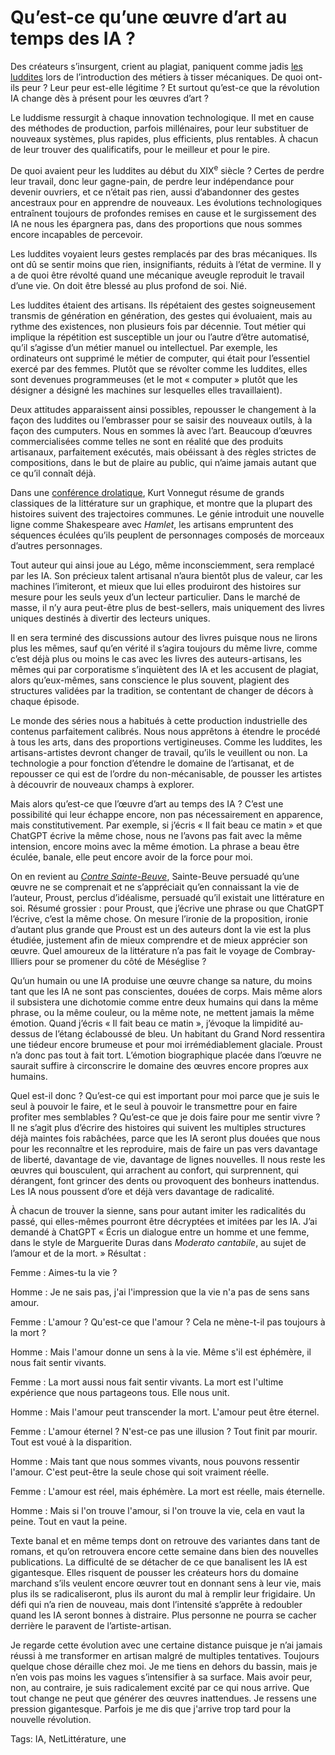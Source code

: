 # Qu’est-ce qu’une œuvre d’art au temps des IA ?

Des créateurs s’insurgent, crient au plagiat, paniquent comme jadis [les luddites](https://fr.wikipedia.org/wiki/Luddisme) lors de l’introduction des métiers à tisser mécaniques. De quoi ont-ils peur ? Leur peur est-elle légitime ? Et surtout qu’est-ce que la révolution IA change dès à présent pour les œuvres d’art ?

Le luddisme ressurgit à chaque innovation technologique. Il met en cause des méthodes de production, parfois millénaires, pour leur substituer de nouveaux systèmes, plus rapides, plus efficients, plus rentables. À chacun de leur trouver des qualificatifs, pour le meilleur et pour le pire.

De quoi avaient peur les luddites au début du XIX<sup>e</sup> siècle ? Certes de perdre leur travail, donc leur gagne-pain, de perdre leur indépendance pour devenir ouvriers, et ce n’était pas rien, aussi d’abandonner des gestes ancestraux pour en apprendre de nouveaux. Les évolutions technologiques entraînent toujours de profondes remises en cause et le surgissement des IA ne nous les épargnera pas, dans des proportions que nous sommes encore incapables de percevoir.

Les luddites voyaient leurs gestes remplacés par des bras mécaniques. Ils ont dû se sentir moins que rien, insignifiants, réduits à l’état de vermine. Il y a de quoi être révolté quand une mécanique aveugle reproduit le travail d’une vie. On doit être blessé au plus profond de soi. Nié.

Les luddites étaient des artisans. Ils répétaient des gestes soigneusement transmis de génération en génération, des gestes qui évoluaient, mais au rythme des existences, non plusieurs fois par décennie. Tout métier qui implique la répétition est susceptible un jour ou l’autre d’être automatisé, qu’il s’agisse d’un métier manuel ou intellectuel. Par exemple, les ordinateurs ont supprimé le métier de computer, qui était pour l’essentiel exercé par des femmes. Plutôt que se révolter comme les luddites, elles sont devenues programmeuses (et le mot « computer » plutôt que les désigner a désigné les machines sur lesquelles elles travaillaient).

Deux attitudes apparaissent ainsi possibles, repousser le changement à la façon des luddites ou l’embrasser pour se saisir des nouveaux outils, à la façon des cumputers. Nous en sommes là avec l’art. Beaucoup d’œuvres commercialisées comme telles ne sont en réalité que des produits artisanaux, parfaitement exécutés, mais obéissant à des règles strictes de compositions, dans le but de plaire au public, qui n’aime jamais autant que ce qu’il connaît déjà.

Dans une [conférence drolatique](https://www.youtube.com/watch?v=GOGru_4z1Vc&t=1s&ab_channel=EvaCollinsAlonso), Kurt Vonnegut résume de grands classiques de la littérature sur un graphique, et montre que la plupart des histoires suivent des trajectoires communes. Le génie introduit une nouvelle ligne comme Shakespeare avec *Hamlet*, les artisans empruntent des séquences éculées qu’ils peuplent de personnages composés de morceaux d’autres personnages.

Tout auteur qui ainsi joue au Légo, même inconsciemment, sera remplacé par les IA. Son précieux talent artisanal n’aura bientôt plus de valeur, car les machines l’imiteront, et mieux que lui elles produiront des histoires sur mesure pour les seuls yeux d’un lecteur particulier. Dans le marché de masse, il n’y aura peut-être plus de best-sellers, mais uniquement des livres uniques destinés à divertir des lecteurs uniques.

Il en sera terminé des discussions autour des livres puisque nous ne lirons plus les mêmes, sauf qu’en vérité il s’agira toujours du même livre, comme c’est déjà plus ou moins le cas avec les livres des auteurs-artisans, les mêmes qui par corporatisme s’inquiètent des IA et les accusent de plagiat, alors qu’eux-mêmes, sans conscience le plus souvent, plagient des structures validées par la tradition, se contentant de changer de décors à chaque épisode.

Le monde des séries nous a habitués à cette production industrielle des contenus parfaitement calibrés. Nous nous apprêtons à étendre le procédé à tous les arts, dans des proportions vertigineuses. Comme les luddites, les artisans-artistes devront changer de travail, qu’ils le veuillent ou non. La technologie a pour fonction d’étendre le domaine de l’artisanat, et de repousser ce qui est de l’ordre du non-mécanisable, de pousser les artistes à découvrir de nouveaux champs à explorer.

Mais alors qu’est-ce que l’œuvre d’art au temps des IA ? C’est une possibilité qui leur échappe encore, non pas nécessairement en apparence, mais constitutivement. Par exemple, si j’écris « Il fait beau ce matin » et que ChatGPT écrive la même chose, nous ne l’avons pas fait avec la même intension, encore moins avec la même émotion. La phrase a beau être éculée, banale, elle peut encore avoir de la force pour moi.

On en revient au [*Contre Sainte-Beuve*](https://fr.wikipedia.org/wiki/Contre_Sainte-Beuve), Sainte-Beuve persuadé qu’une œuvre ne se comprenait et ne s’appréciait qu’en connaissant la vie de l’auteur, Proust, perclus d’idéalisme, persuadé qu’il existait une littérature en soi. Résumé grossier : pour Proust, que j’écrive une phrase ou que ChatGPT l’écrive, c’est la même chose. On mesure l’ironie de la proposition, ironie d’autant plus grande que Proust est un des auteurs dont la vie est la plus étudiée, justement afin de mieux comprendre et de mieux apprécier son œuvre. Quel amoureux de la littérature n’a pas fait le voyage de Combray-Illiers pour se promener du côté de Méséglise ?

Qu’un humain ou une IA produise une œuvre change sa nature, du moins tant que les IA ne sont pas conscientes, douées de corps. Mais même alors il subsistera une dichotomie comme entre deux humains qui dans la même phrase, ou la même couleur, ou la même note, ne mettent jamais la même émotion. Quand j’écris « Il fait beau ce matin », j’évoque la limpidité au-dessus de l’étang éclaboussé de bleu. Un habitant du Grand Nord ressentira une tiédeur encore brumeuse et pour moi irrémédiablement glaciale. Proust n’a donc pas tout à fait tort. L’émotion biographique placée dans l’œuvre ne saurait suffire à circonscrire le domaine des œuvres encore propres aux humains.

Quel est-il donc ? Qu’est-ce qui est important pour moi parce que je suis le seul à pouvoir le faire, et le seul à pouvoir le transmettre pour en faire profiter mes semblables ? Qu’est-ce que je dois faire pour me sentir vivre ? Il ne s’agit plus d’écrire des histoires qui suivent les multiples structures déjà maintes fois rabâchées, parce que les IA seront plus douées que nous pour les reconnaître et les reproduire, mais de faire un pas vers davantage de liberté, davantage de vie, davantage de lignes nouvelles. Il nous reste les œuvres qui bousculent, qui arrachent au confort, qui surprennent, qui dérangent, font grincer des dents ou provoquent des bonheurs inattendus. Les IA nous poussent d’ore et déjà vers davantage de radicalité.

À chacun de trouver la sienne, sans pour autant imiter les radicalités du passé, qui elles-mêmes pourront être décryptées et imitées par les IA. J’ai demandé à ChatGPT « Écris un dialogue entre un homme et une femme, dans le style de Marguerite Duras dans *Moderato cantabile*, au sujet de l’amour et de la mort. » Résultat :

Femme : Aimes-tu la vie ?

Homme : Je ne sais pas, j'ai l'impression que la vie n'a pas de sens sans amour.

Femme : L'amour ? Qu'est-ce que l'amour ? Cela ne mène-t-il pas toujours à la mort ?

Homme : Mais l'amour donne un sens à la vie. Même s'il est éphémère, il nous fait sentir vivants.

Femme : La mort aussi nous fait sentir vivants. La mort est l'ultime expérience que nous partageons tous. Elle nous unit.

Homme : Mais l'amour peut transcender la mort. L'amour peut être éternel.

Femme : L'amour éternel ? N'est-ce pas une illusion ? Tout finit par mourir. Tout est voué à la disparition.

Homme : Mais tant que nous sommes vivants, nous pouvons ressentir l'amour. C'est peut-être la seule chose qui soit vraiment réelle.

Femme : L'amour est réel, mais éphémère. La mort est réelle, mais éternelle.

Homme : Mais si l'on trouve l'amour, si l'on trouve la vie, cela en vaut la peine. Tout en vaut la peine.

Texte banal et en même temps dont on retrouve des variantes dans tant de romans, et qu’on retrouvera encore cette semaine dans bien des nouvelles publications. La difficulté de se détacher de ce que banalisent les IA est gigantesque. Elles risquent de pousser les créateurs hors du domaine marchand s’ils veulent encore œuvrer tout en donnant sens à leur vie, mais plus ils se radicaliseront, plus ils auront du mal à remplir leur frigidaire. Un défi qui n’a rien de nouveau, mais dont l’intensité s’apprête à redoubler quand les IA seront bonnes à distraire. Plus personne ne pourra se cacher derrière le paravent de l’artiste-artisan.

Je regarde cette évolution avec une certaine distance puisque je n’ai jamais réussi à me transformer en artisan malgré de multiples tentatives. Toujours quelque chose déraille chez moi. Je me tiens en dehors du bassin, mais je n’en vois pas moins les vagues s’intensifier à sa surface. Mais avoir peur, non, au contraire, je suis radicalement excité par ce qui nous arrive. Que tout change ne peut que générer des œuvres inattendues. Je ressens une pression gigantesque. Parfois je me dis que j'arrive trop tard pour la nouvelle révolution.

Tags: IA, NetLittérature, une